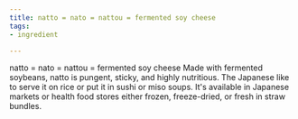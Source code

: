 ```yaml
---
title: natto = nato = nattou = fermented soy cheese
tags:
- ingredient

---
```

natto = nato = nattou = fermented soy cheese Made with fermented soybeans, natto is pungent, sticky, and highly nutritious. The Japanese like to serve it on rice or put it in sushi or miso soups. It's available in Japanese markets or health food stores either frozen, freeze-dried, or fresh in straw bundles.
